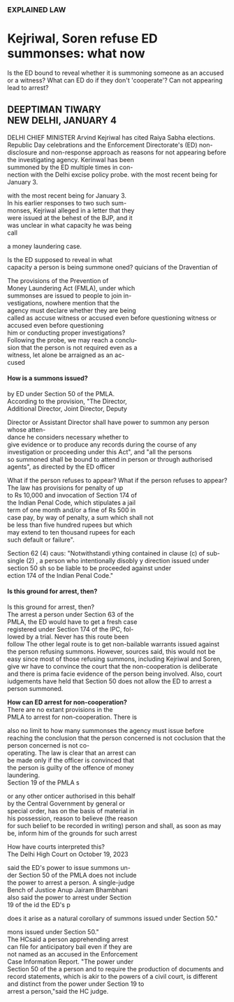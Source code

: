 ### EXPLAINED LAW

# Kejriwal, Soren refuse ED summonses: what now

Is the ED bound to reveal whether it is summoning someone as an accused or a witness? What can ED do if they don't 'cooperate'? Can not appearing lead to arrest?

## DEEPTIMAN TIWARY<br>NEW DELHI, JANUARY 4

DELHI CHIEF MINISTER Arvind Kejriwal has cited Raiya Sabha elections. Republic Day celebrations and the Enforcement Directorate's (ED) non-disclosure and non-response approach as reasons for not appearing before<br>the investigating agency. Kerinwal has been<br>summoned by the ED multiple times in con-<br>nection with the Delhi excise policy probe. with the most recent being for January 3.

with the most recent being for January 3.<br>In his earlier responses to two such sum-<br>monses, Kejriwal alleged in a letter that they<br>were issued at the behest of the BJP, and it<br>was unclear in what capacity he was being<br>call

a money laundering case.

Is the ED supposed to reveal in what<br>capacity a person is being summone oned? quicians of the Draventian of

The provisions of the Prevention of <br>Money Laundering Act (FMLA), under which <br>summonses are issued to people to join in-<br>vestigations, nowhere mention that the <br>agency must declare whether they are being <br>called as accuse witness or accused even before questioning witness or accused even before questioning<br>him or conducting proper investigations?<br>Following the probe, we may reach a conclu-<br>sion that the person is not required even as a<br>witness, let alone be arraigned as an ac-<br>cused

#### How is a summons issued?

by ED under Section 50 of the PMLA.<br>According to the provision, "The Director,<br>Additional Director, Joint Director, Deputy

Director or Assistant Director shall have power to summon any person whose atten-<br>dance he considers necessary whether to <br>give evidence or to produce any records during the course of any investigation or proceeding under this Act", and "all the persons<br>so summoned shall be bound to attend in person or through authorised agents", as directed by the ED officer

What if the person refuses to appear? What if the person refuses to appear?<br>The law has provisions for penalty of up<br>to Rs 10,000 and invocation of Section 174 of<br>the Indian Penal Code, which stipulates a jail<br>term of one month and/or a fine of Rs 500 in<br>case pay, by way of penalty, a sum which shall not<br>be less than five hundred rupees but which<br>may extend to ten thousand rupees for each<br>such default or failure".

Section 62 (4) caus: "Notwithstandi ything contained in clause (c) of sub-single  $(2)$ , a person who intentionally disobly y direction issued under section 50 sh so be liable to be proceeded against under<br>ection 174 of the Indian Penal Code."

#### Is this ground for arrest, then?

Is this ground for arrest, then?<br>
The arrest a person under Section 63 of the<br>
PMLA, the ED would have to get a fresh case<br>
registered under Section 174 of the IPC, fol-<br>
lowed by a trial. Never has this route been<br>
follow The other legal route is to get non-bailable warrants issued against the person refusing summons. However, sources said, this would not be easy since most of those refusing summons, including Kejriwal and Soren, give wr have to convince the court that the non-cooperation is deliberate and there is prima facie evidence of the person being involved. Also, court <br>iudgements have held that Section 50 does not allow the ED to arrest a person summoned.

**How can ED arrest for non-cooperation?**<br>There are no extant provisions in the<br>PMLA to arrest for non-cooperation. There is

also no limit to how many summonses the agency must issue before reaching the conclusion that the person concerned is not coclusion that the person concerned is not co-<br>operating. The law is clear that an arrest can<br>be made only if the officer is convinced that<br>the person is guilty of the offence of money<br>laundering.<br>Section 19 of the PMLA s

or any other onticer authorised in this behalf<br>by the Central Government by general or<br>special order, has on the basis of material in<br>his possession, reason to believe (the reason<br>for such belief to be recorded in writing) person and shall, as soon as may be, inform him of the grounds for such arrest

How have courts interpreted this?<br>The Delhi High Court on October 19, 2023

said the ED's power to issue summons un-<br>der Section 50 of the PMLA does not include<br>the power to arrest a person. A single-judge<br>Bench of Justice Anup Jairam Bhambhani<br>also said the power to arrest under Section<br>19 of the id the ED's p

does it arise as a natural corollary of summons issued under Section 50."

mons issued under Section 50."<br>The HCsaid a person apprehending arrest<br>can file for anticipatory bail even if they are<br>not named as an accused in the Enforcement<br>Case Information Report. "The power under<br>Section 50 of the a person and to require the production of documents and record statements, which is akir to the powers of a civil court, is different and distinct from the power under Section 19 to<br>arrest a person,"said the HC judge.